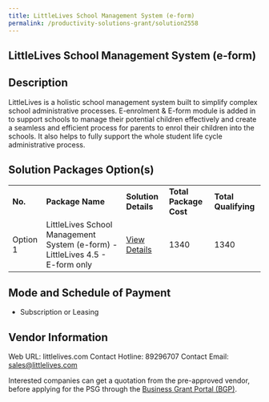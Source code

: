 ```yaml
---
title: LittleLives School Management System (e-form)
permalink: /productivity-solutions-grant/solution2558
---
```


## LittleLives School Management System (e-form)

## Description

LittleLives is a holistic school management system built to simplify complex school administrative processes. E-enrolment & E-form module is added in to support schools to manage their potential children effectively and create a seamless and efficient process for parents to enrol their children into the schools. It also helps to fully support the whole student life cycle administrative process.

## Solution Packages Option(s)

<table>
<tr>
<td><b>No.</b></td>
<td><b>Package Name</b></td>
<td><b>Solution Details</b></td>
<td><b>Total Package Cost</b></td>
<td><b>Total Qualifying</b></td>
</tr>
<tr>
<td>Option 1</td>
<td>LittleLives School Management System (e-form) - LittleLives 4.5 - E-form only </td>
<td><a href='https://www.gobusiness.gov.sg/images/psg/LittleLives_(e-form)_20210381_Desensitised_Annex_3.pdf'>View Details</a></td>
<td>1340</td>
<td>1340</td>
</tr>
</table>

## Mode and Schedule of Payment

 - Subscription or Leasing

## Vendor Information

 Web URL: littlelives.com 
Contact Hotline: 89296707 
Contact Email: sales@littlelives.com 


Interested companies can get a quotation from the pre-approved vendor, before applying for the PSG through the <a href='https://www.businessgrants.gov.sg/'>Business Grant Portal (BGP)</a>.
